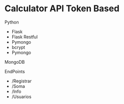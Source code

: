 # Calculator API Token Based 
Python 
  - Flask 
  - Flask Restful
  - Pymongo
  - bcrypt
  - Pymongo

MongoDB
  
  
EndPoints

- /Registrar
- /Soma
- /Info
- /Usuarios



